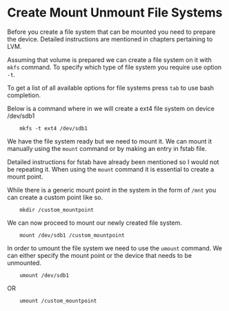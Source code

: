 # Create Mount Unmount File Systems


Before you create a file system that can be mounted you need to prepare the device. Detailed instructions are mentioned in chapters pertaining to LVM.


Assuming that volume is prepared we can create a file system on it with `mkfs` command. To specify which type of file system you require use option `-t`.

To get a list of all available options for file systems press `tab` to use bash completion.


Below is a command where in we will create a ext4 file system on device /dev/sdb1


		mkfs -t ext4 /dev/sdb1


We have the file system ready but we need to mount it. We can mount it manually using the `mount` command or by making an entry in fstab file. 

Detailed instructions for fstab have already been mentioned so I would not be repeating it. When using the `mount` command it is essential to create a mount point.

While there is a generic mount point in the system in the form of `/mnt` you can create a custom point like so.


		mkdir /custom_mountpoint


We can now proceed to mount our newly created file system.


		mount /dev/sdb1 /custom_mountpoint


In order to umount the file system we need to use the `umount` command. We can either specify the mount point or the device that needs to be unmounted.


		umount /dev/sdb1

OR 


		umount /custom_mountpoint
